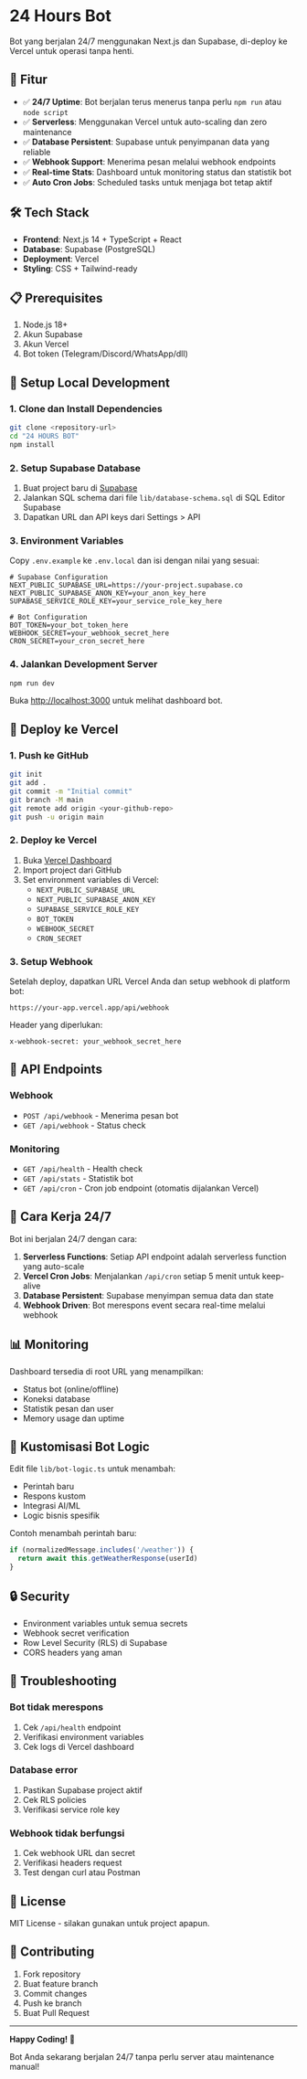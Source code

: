 # 24 Hours Bot

Bot yang berjalan 24/7 menggunakan Next.js dan Supabase, di-deploy ke Vercel untuk operasi tanpa henti.

## 🚀 Fitur

- ✅ **24/7 Uptime**: Bot berjalan terus menerus tanpa perlu `npm run` atau `node script`
- ✅ **Serverless**: Menggunakan Vercel untuk auto-scaling dan zero maintenance
- ✅ **Database Persistent**: Supabase untuk penyimpanan data yang reliable
- ✅ **Webhook Support**: Menerima pesan melalui webhook endpoints
- ✅ **Real-time Stats**: Dashboard untuk monitoring status dan statistik bot
- ✅ **Auto Cron Jobs**: Scheduled tasks untuk menjaga bot tetap aktif

## 🛠️ Tech Stack

- **Frontend**: Next.js 14 + TypeScript + React
- **Database**: Supabase (PostgreSQL)
- **Deployment**: Vercel
- **Styling**: CSS + Tailwind-ready

## 📋 Prerequisites

1. Node.js 18+ 
2. Akun Supabase
3. Akun Vercel
4. Bot token (Telegram/Discord/WhatsApp/dll)

## 🔧 Setup Local Development

### 1. Clone dan Install Dependencies

```bash
git clone <repository-url>
cd "24 HOURS BOT"
npm install
```

### 2. Setup Supabase Database

1. Buat project baru di [Supabase](https://supabase.com)
2. Jalankan SQL schema dari file `lib/database-schema.sql` di SQL Editor Supabase
3. Dapatkan URL dan API keys dari Settings > API

### 3. Environment Variables

Copy `.env.example` ke `.env.local` dan isi dengan nilai yang sesuai:

```env
# Supabase Configuration
NEXT_PUBLIC_SUPABASE_URL=https://your-project.supabase.co
NEXT_PUBLIC_SUPABASE_ANON_KEY=your_anon_key_here
SUPABASE_SERVICE_ROLE_KEY=your_service_role_key_here

# Bot Configuration
BOT_TOKEN=your_bot_token_here
WEBHOOK_SECRET=your_webhook_secret_here
CRON_SECRET=your_cron_secret_here
```

### 4. Jalankan Development Server

```bash
npm run dev
```

Buka [http://localhost:3000](http://localhost:3000) untuk melihat dashboard bot.

## 🚀 Deploy ke Vercel

### 1. Push ke GitHub

```bash
git init
git add .
git commit -m "Initial commit"
git branch -M main
git remote add origin <your-github-repo>
git push -u origin main
```

### 2. Deploy ke Vercel

1. Buka [Vercel Dashboard](https://vercel.com/dashboard)
2. Import project dari GitHub
3. Set environment variables di Vercel:
   - `NEXT_PUBLIC_SUPABASE_URL`
   - `NEXT_PUBLIC_SUPABASE_ANON_KEY`
   - `SUPABASE_SERVICE_ROLE_KEY`
   - `BOT_TOKEN`
   - `WEBHOOK_SECRET`
   - `CRON_SECRET`

### 3. Setup Webhook

Setelah deploy, dapatkan URL Vercel Anda dan setup webhook di platform bot:

```
https://your-app.vercel.app/api/webhook
```

Header yang diperlukan:
```
x-webhook-secret: your_webhook_secret_here
```

## 📡 API Endpoints

### Webhook
- `POST /api/webhook` - Menerima pesan bot
- `GET /api/webhook` - Status check

### Monitoring
- `GET /api/health` - Health check
- `GET /api/stats` - Statistik bot
- `GET /api/cron` - Cron job endpoint (otomatis dijalankan Vercel)

## 🔄 Cara Kerja 24/7

Bot ini berjalan 24/7 dengan cara:

1. **Serverless Functions**: Setiap API endpoint adalah serverless function yang auto-scale
2. **Vercel Cron Jobs**: Menjalankan `/api/cron` setiap 5 menit untuk keep-alive
3. **Database Persistent**: Supabase menyimpan semua data dan state
4. **Webhook Driven**: Bot merespons event secara real-time melalui webhook

## 📊 Monitoring

Dashboard tersedia di root URL yang menampilkan:
- Status bot (online/offline)
- Koneksi database
- Statistik pesan dan user
- Memory usage dan uptime

## 🤖 Kustomisasi Bot Logic

Edit file `lib/bot-logic.ts` untuk menambah:
- Perintah baru
- Respons kustom
- Integrasi AI/ML
- Logic bisnis spesifik

Contoh menambah perintah baru:

```typescript
if (normalizedMessage.includes('/weather')) {
  return await this.getWeatherResponse(userId)
}
```

## 🔒 Security

- Environment variables untuk semua secrets
- Webhook secret verification
- Row Level Security (RLS) di Supabase
- CORS headers yang aman

## 🐛 Troubleshooting

### Bot tidak merespons
1. Cek `/api/health` endpoint
2. Verifikasi environment variables
3. Cek logs di Vercel dashboard

### Database error
1. Pastikan Supabase project aktif
2. Cek RLS policies
3. Verifikasi service role key

### Webhook tidak berfungsi
1. Cek webhook URL dan secret
2. Verifikasi headers request
3. Test dengan curl atau Postman

## 📝 License

MIT License - silakan gunakan untuk project apapun.

## 🤝 Contributing

1. Fork repository
2. Buat feature branch
3. Commit changes
4. Push ke branch
5. Buat Pull Request

---

**Happy Coding! 🚀**

Bot Anda sekarang berjalan 24/7 tanpa perlu server atau maintenance manual!
